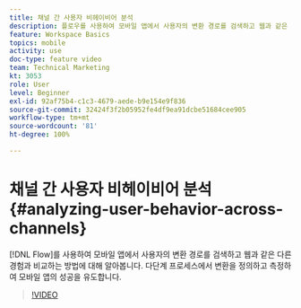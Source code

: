 ```yaml
---
title: 채널 간 사용자 비헤이비어 분석
description: 플로우를 사용하여 모바일 앱에서 사용자의 변환 경로를 검색하고 웹과 같은 다른 경험과 비교하는 방법에 대해 알아봅니다. 다단계 프로세스에서 변환을 정의하고 측정하여 모바일 앱의 성공을 유도합니다.
feature: Workspace Basics
topics: mobile
activity: use
doc-type: feature video
team: Technical Marketing
kt: 3053
role: User
level: Beginner
exl-id: 92af75b4-c1c3-4679-aede-b9e154e9f836
source-git-commit: 32424f3f2b05952fe4df9ea91dcbe51684cee905
workflow-type: tm+mt
source-wordcount: '81'
ht-degree: 100%

---
```


# 채널 간 사용자 비헤이비어 분석 {#analyzing-user-behavior-across-channels}

[!DNL Flow]를 사용하여 모바일 앱에서 사용자의 변환 경로를 검색하고 웹과 같은 다른 경험과 비교하는 방법에 대해 알아봅니다. 다단계 프로세스에서 변환을 정의하고 측정하여 모바일 앱의 성공을 유도합니다.

>[!VIDEO](https://video.tv.adobe.com/v/27824/?quality=12)
